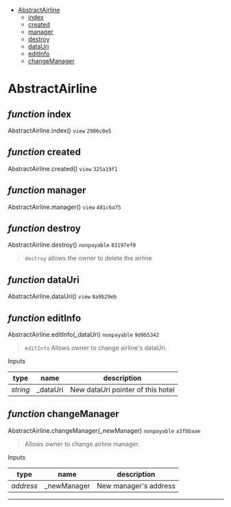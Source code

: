 * [AbstractAirline](#abstractairline)
  * [index](#function-index)
  * [created](#function-created)
  * [manager](#function-manager)
  * [destroy](#function-destroy)
  * [dataUri](#function-datauri)
  * [editInfo](#function-editinfo)
  * [changeManager](#function-changemanager)

# AbstractAirline


## *function* index

AbstractAirline.index() `view` `2986c0e5`





## *function* created

AbstractAirline.created() `view` `325a19f1`





## *function* manager

AbstractAirline.manager() `view` `481c6a75`





## *function* destroy

AbstractAirline.destroy() `nonpayable` `83197ef0`

> `destroy` allows the owner to delete the airline




## *function* dataUri

AbstractAirline.dataUri() `view` `8a9b29eb`





## *function* editInfo

AbstractAirline.editInfo(_dataUri) `nonpayable` `9d9b5342`

> `editInfo` Allows owner to change airline's dataUri.

Inputs

| **type** | **name** | **description** |
|-|-|-|
| *string* | _dataUri | New dataUri pointer of this hotel |


## *function* changeManager

AbstractAirline.changeManager(_newManager) `nonpayable` `a3fbbaae`

> Allows owner to change airline manager.

Inputs

| **type** | **name** | **description** |
|-|-|-|
| *address* | _newManager | New manager's address |


---